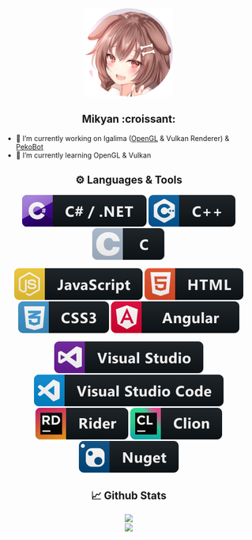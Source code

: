 
<p align="center">
  <img src="https://github.com/Mikyan0207/Mikyan0207/blob/master/icon_github.png" width="180" height="180">
  <h2 align="center">Mikyan :croissant:</h2
</p>

- 🔭 I’m currently working on Igalima ([OpenGL](https://github.com/mikyan0207/Igalima.OpenGL) & Vulkan Renderer) & [PekoBot](https://github.com/PekoBot-Inc)
- 🌱 I’m currently learning OpenGL & Vulkan

<h2 align="center">⚙️ Languages & Tools</h2>
<p align="center">
  <img src="https://github.com/Mikyan0207/Mikyan0207/blob/master/images/csharp_dotnet.svg"/>
  <img src="https://github.com/Mikyan0207/Mikyan0207/blob/master/images/cpp.svg"/>
  <img src="https://github.com/Mikyan0207/Mikyan0207/blob/master/images/c.svg"/>
</p>
<p align="center">
  <img src="https://github.com/Mikyan0207/Mikyan0207/blob/master/images/js.svg"/>
  <img src="https://github.com/Mikyan0207/Mikyan0207/blob/master/images/html.svg"/>
  <img src="https://github.com/Mikyan0207/Mikyan0207/blob/master/images/css3.svg"/>
  <img src="https://github.com/Mikyan0207/Mikyan0207/blob/master/images/angular2.svg"/>
</p>
<p align="center">
  <img src="https://github.com/Mikyan0207/Mikyan0207/blob/master/images/visualstudio.svg"/>
  <img src="https://github.com/Mikyan0207/Mikyan0207/blob/master/images/visualstudio_code.svg"/>
  <img src="https://github.com/Mikyan0207/Mikyan0207/blob/master/images/jetbrains_rider.svg"/>
  <img src="https://github.com/Mikyan0207/Mikyan0207/blob/master/images/jetbrains_clion.svg"/>
  <img src="https://github.com/Mikyan0207/Mikyan0207/blob/master/images/nuget.svg"/>
</p>

<h2 align="center">📈 Github Stats</h2>
<p align="center">
    <image src="https://github-readme-stats-zeta-wine.vercel.app/api?username=Mikyan0207&show_icons=true&theme=tokyonight&hide_title=true&include_all_commits=true"><br>
    <image src="https://github-readme-stats-zeta-wine.vercel.app/api/top-langs/?username=Mikyan0207&hide=objective-c,makefile&layout=compact&theme=tokyonight"><br>
</p>
